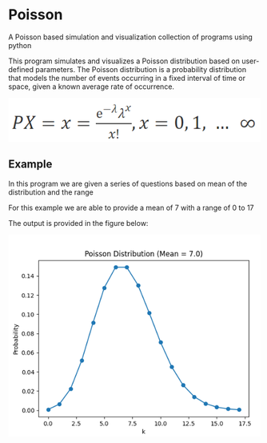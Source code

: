# Poisson
A Poisson based simulation and visualization collection of programs using python

This program simulates and visualizes a Poisson distribution based on user-defined parameters. The Poisson distribution is a probability distribution that models the number of events occurring in a fixed interval of time or space, given a known average rate of occurrence.

<img src="/img/poisson2.png" title="PMF" alt="PMF">

## Example

In this program we are given a series of questions based on mean of the distribution and the range 

For this example we are able to provide a mean of 7 with a range of 0 to 17


The output is provided in the figure below:

<img src="/img/figure1.png" title="figure1" alt="figure1">

